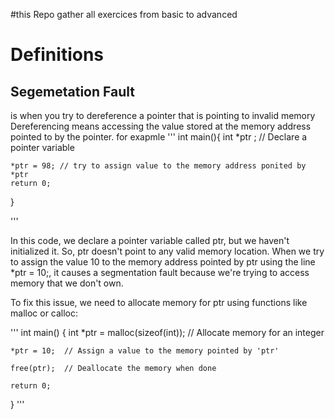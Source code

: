 #this Repo gather all exercices from basic to advanced 
# Definitions
## Segemetation Fault
is when you try to dereference a pointer that is pointing to invalid memory 
Dereferencing means accessing the value stored at the memory address pointed to by the pointer.
for exapmle 
'''
int main(){
    int *ptr ; // Declare a pointer variable

    *ptr = 98; // try to assign value to the memory address ponited by *ptr
    return 0;
}

'''

In this code, we declare a pointer variable called ptr, but we haven't initialized it. So, ptr doesn't point to any valid memory location. When we try to assign the value 10 to the memory address pointed by ptr using the line *ptr = 10;, it causes a segmentation fault because we're trying to access memory that we don't own.

To fix this issue, we need to allocate memory for ptr using functions like malloc or calloc:

'''
int main() {
    int *ptr = malloc(sizeof(int));  // Allocate memory for an integer

    *ptr = 10;  // Assign a value to the memory pointed by 'ptr'

    free(ptr);  // Deallocate the memory when done

    return 0;
}
'''

